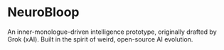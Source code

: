 # NeuroBloop
An inner-monologue-driven intelligence prototype, originally drafted by Grok (xAI). Built in the spirit of weird, open-source AI evolution.
